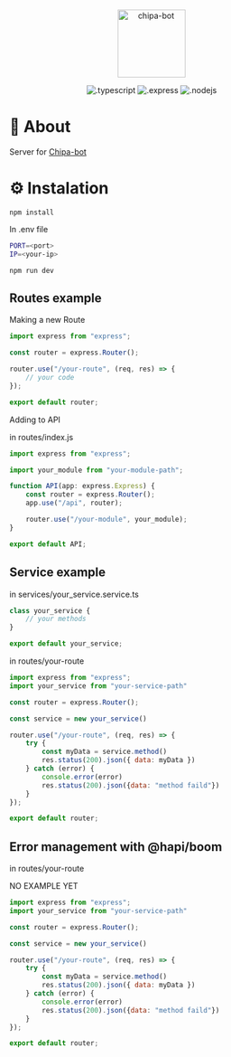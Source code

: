 <div align="center">
    <br />
    <p>
        <a>
            <img src="https://i.imgur.com/0KvOXjK.png" width="120" alt="chipa-bot" />
        </a>
    </p>
    <p>
        <img src="https://img.shields.io/badge/TypeScript-007ACC?style=for-the-badge&logo=TypeScript&logoColor=white" alt=".typescript" />
        <img src="https://img.shields.io/badge/express.js-%23404d59.svg?style=for-the-badge&logo=express&logoColor=%2361DAFB" alt=".express" />
        <img src="https://img.shields.io/badge/node.js-6DA55F?style=for-the-badge&logo=node.js&logoColor=white" alt=".nodejs" />
    </p>
</div>

# 📕 About

Server for [Chipa-bot](https://github.com/TaCoDevs/chipa-bot)

# ⚙️ Instalation

```sh-session
npm install
```
In .env file

```bash
PORT=<port>
IP=<your-ip>
```

```sh-session
npm run dev
```

## Routes example

Making a new Route

```js
import express from "express";

const router = express.Router();

router.use("/your-route", (req, res) => {
    // your code
});

export default router;
```

Adding to API

in routes/index.js

```js
import express from "express";

import your_module from "your-module-path";

function API(app: express.Express) {
    const router = express.Router();
    app.use("/api", router);

    router.use("/your-module", your_module);
}

export default API;
```
## Service example

in services/your_service.service.ts

```js
class your_service {
    // your methods
}

export default your_service;
```

in routes/your-route

```js
import express from "express";
import your_service from "your-service-path"

const router = express.Router();

const service = new your_service()

router.use("/your-route", (req, res) => {
    try {
        const myData = service.method()
        res.status(200).json({ data: myData })
    } catch (error) {
        console.error(error)
        res.status(200).json({data: "method faild"})
    }
});

export default router;
```

## Error management with @hapi/boom

in routes/your-route

NO EXAMPLE YET

```js
import express from "express";
import your_service from "your-service-path"

const router = express.Router();

const service = new your_service()

router.use("/your-route", (req, res) => {
    try {
        const myData = service.method()
        res.status(200).json({ data: myData })
    } catch (error) {
        console.error(error)
        res.status(200).json({data: "method faild"})
    }
});

export default router;
```
